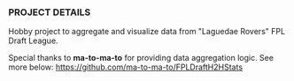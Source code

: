 ### PROJECT DETAILS ###

Hobby project to aggregate and visualize data from "Laguedae Rovers" FPL Draft League. 

Special thanks to __ma-to-ma-to__ for providing data aggregation logic. See more below:
https://github.com/ma-to-ma-to/FPLDraftH2HStats